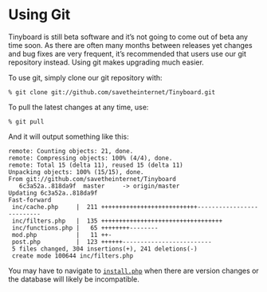 Using Git
=========

Tinyboard is still beta software and it’s not going to come out of beta any time soon. As there are often many months between releases yet changes and bug fixes are very frequent, it’s recommended that users use our git repository instead. Using git makes upgrading much easier.

To use git, simply clone our git repository with:
```
% git clone git://github.com/savetheinternet/Tinyboard.git
```
To pull the latest changes at any time, use:
```
% git pull
```
And it will output something like this:
```
remote: Counting objects: 21, done.
remote: Compressing objects: 100% (4/4), done.
remote: Total 15 (delta 11), reused 15 (delta 11)
Unpacking objects: 100% (15/15), done.
From git://github.com/savetheinternet/Tinyboard
   6c3a52a..818da9f  master     -> origin/master
Updating 6c3a52a..818da9f
Fast-forward
 inc/cache.php     |  211 +++++++++++++++++++++++++++--------------------------
 inc/filters.php   |  135 ++++++++++++++++++++++++++++++++++
 inc/functions.php |   65 ++++++++--------
 mod.php           |   11 ++-
 post.php          |  123 ++++++-------------------------
 5 files changed, 304 insertions(+), 241 deletions(-)
 create mode 100644 inc/filters.php
```
You may have to navigate to [`install.php`](../install.php) when there are version changes or the database will likely be incompatible.
